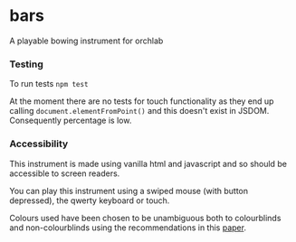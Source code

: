 # bars
A playable bowing instrument for orchlab

### Testing

To run tests `npm test`

At the moment there are no tests for touch functionality as they end up calling `document.elementFromPoint()` and this doesn't exist in JSDOM. Consequently percentage is low.

### Accessibility

This instrument is made using vanilla html and javascript and so should be accessible to screen readers.

You can play this instrument using a swiped mouse (with button depressed), the qwerty keyboard or touch.

Colours used have been chosen to be unambiguous both to colourblinds and non-colourblinds using the recommendations in this [paper](https://jfly.uni-koeln.de/color/).

###
